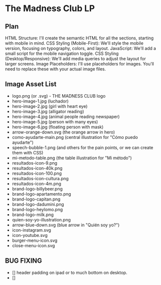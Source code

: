 # The Madness Club LP

## Plan

HTML Structure: I'll create the semantic HTML for all the sections, starting with mobile in mind.
CSS Styling (Mobile-First): We'll style the mobile version, focusing on typography, colors, and layout.
JavaScript: We'll add a small script for the mobile navigation toggle.
CSS Styling (Desktop/Responsive): We'll add media queries to adjust the layout for larger screens.
Image Placeholders: I'll use placeholders for images. You'll need to replace these with your actual image files.

## Image Asset List

- logo.png (or .svg) - THE MADNESS CLUB logo
- hero-image-1.jpg (luchador)
- hero-image-2.jpg (girl with heart eye)
- hero-image-3.jpg (alligator reading)
- hero-image-4.jpg (animal people reading newspaper)
- hero-image-5.jpg (person with many eyes)
- hero-image-6.jpg (floating person with mask)
- arrow-orange-down.svg (the orange arrow in hero)
- como-ayudarte-main.png (central illustration for "Cómo puedo ayudarte")
- speech-bubble-1.png (and others for the pain points, or we can create them with CSS)
- mi-metodo-table.png (the table illustration for "Mi método")
- resultados-icon-9.png
- resultados-icon-40k.png
- resultados-icon-100.png
- resultados-icon-cultura.png
- resultados-icon-4m.png
- brand-logo-billybeer.png
- brand-logo-apartamento.png
- brand-logo-capitan.png
- brand-logo-dadumini.png
- brand-logo-heylomo.png
- brand-logo-milk.png
- quien-soy-yo-illustration.png
- arrow-blue-down.svg (blue arrow in "Quién soy yo?")
- icon-instagram.svg
- icon-youtube.svg
- burger-menu-icon.svg
- close-menu-icon.svg


## BUG FIXING

- [] header padding on ipad or to much bottom on desktop.
- []
